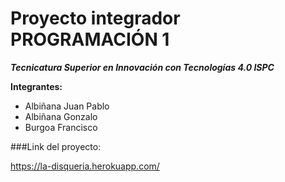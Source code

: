 # Proyecto integrador PROGRAMACIÓN 1
***Tecnicatura Superior en Innovación con Tecnologías 4.0 ISPC***

**Integrantes:**
* Albiñana Juan Pablo
* Albiñana Gonzalo
* Burgoa Francisco

###Link del proyecto:

https://la-disqueria.herokuapp.com/


